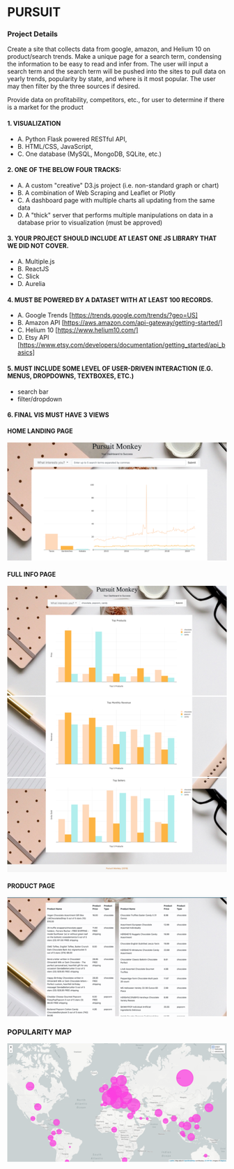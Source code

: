 # PURSUIT
### Project Details
Create a site that collects data from google, amazon, and Helium 10 on product/search trends. Make a unique page for a search term, condensing the information to be easy to read and infer from. The user will input a search term and the search term will be pushed into the sites to pull data on yearly trends, popularity by state, and where is it most popular. The user may then filter by the three sources if desired.

Provide data on profitability, competitors, etc., for user to determine if there is a market for the product

#### 1.	VISUALIZATION
- A.	Python Flask powered RESTful API, 
- B.	HTML/CSS, JavaScript, 
- C.	One database (MySQL, MongoDB, SQLite, etc.)
#### 2.	ONE OF THE BELOW FOUR TRACKS: 
- A.	A custom "creative" D3.js project (i.e. non-standard graph or chart)
- B.	A combination of Web Scraping and Leaflet or Plotly
- C.	A dashboard page with multiple charts all updating from the same data
- D.	A "thick" server that performs multiple manipulations on data in a database prior to visualization (must be approved)
#### 3.	YOUR PROJECT SHOULD INCLUDE AT LEAST ONE JS LIBRARY THAT WE DID NOT COVER.
- A.	Multiple.js
- B.	ReactJS
- C.	Slick
- D.	Aurelia
#### 4.	MUST BE POWERED BY A DATASET WITH AT LEAST 100 RECORDS. 
- A. Google Trends [https://trends.google.com/trends/?geo=US]
- B. Amazon API [https://aws.amazon.com/api-gateway/getting-started/]
- C. Helium 10 [https://www.helium10.com/]
- D. Etsy API [https://www.etsy.com/developers/documentation/getting_started/api_basics]
#### 5.	MUST INCLUDE SOME LEVEL OF USER-DRIVEN INTERACTION (E.G. MENUS, DROPDOWNS, TEXTBOXES, ETC.)
- search bar
- filter/dropdown
#### 6.	FINAL VIS MUST HAVE 3 VIEWS

#### HOME LANDING PAGE

![Home](My-Images/home.png)

#### FULL INFO PAGE

![Top Products](My-Images/top-products.png)
![Top Monthly](My-Images/top-monthly.png)
![Top Sellers](My-Images/top-sellers.png)

#### PRODUCT PAGE
![Products](My-Images/products.png)

### POPULARITY MAP
![Map](My-Images/map.png)


